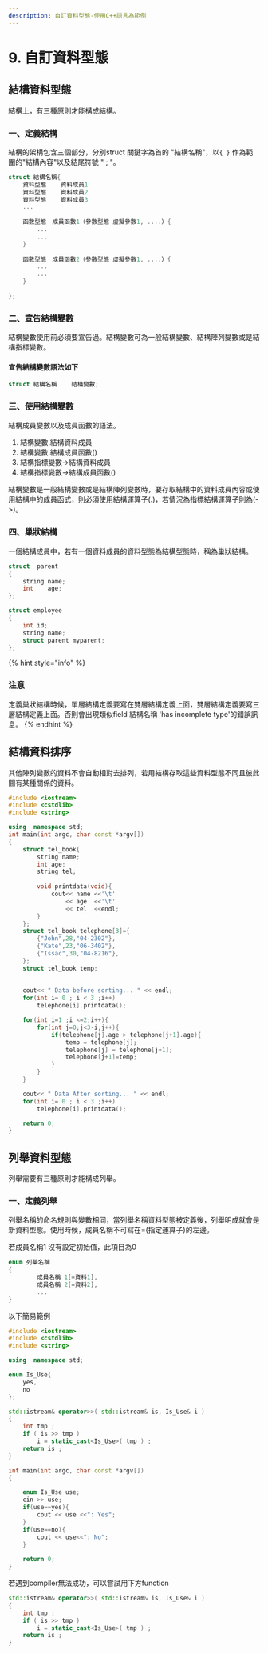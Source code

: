 ```yaml
---
description: 自訂資料型態-使用C++語言為範例
---
```


# 9. 自訂資料型態

## 結構資料型態

結構上，有三種原則才能構成結構。

### 一、定義結構

結構的架構包含三個部分，分別struct  關鍵字為首的  "結構名稱"，以`{ }` 作為範圍的"結構內容"以及結尾符號 " ; "。

```cpp
struct 結構名稱{
    資料型態    資料成員1
    資料型態    資料成員2
    資料型態    資料成員3
    ...
    
    函數型態　成員函數1（參數型態 虛擬參數1, ....）{
        ...
        ...
    }
    
    函數型態　成員函數2（參數型態 虛擬參數1, ....）{
        ...
        ...
    }
    
};
```

### 二、宣告結構變數

結構變數使用前必須要宣告過。結構變數可為一般結構變數、結構陣列變數或是結構指標變數。

#### 宣告結構變數語法如下

```cpp
struct 結構名稱    結構變數;
```

### 三、使用結構變數

結構成員變數以及成員函數的語法。

1. 結構變數.結構資料成員
2. 結構變數.結構成員函數\(\)
3. 結構指標變數-&gt;結構資料成員
4. 結構指標變數-&gt;結構成員函數\(\)

結構變數是一般結構變數或是結構陣列變數時，要存取結構中的資料成員內容或使用結構中的成員函式，則必須使用結構運算子\(.\)，若情況為指標結構運算子則為\(-&gt;\)。

### 四、巢狀結構

一個結構成員中，若有一個資料成員的資料型態為結構型態時，稱為巢狀結構。

```cpp
struct  parent  
{
    string name;
    int    age;
};

struct employee
{
    int id;
    string name;
    struct parent myparent;
};

```

{% hint style="info" %}
### 注意

定義巢狀結構時候，單層結構定義要寫在雙層結構定義上面，雙層結構定義要寫三層結構定義上面。否則會出現類似field 結構名稱 'has incomplete type'的錯誤訊息。
{% endhint %}

## 結構資料排序

其他陣列變數的資料不會自動相對去排列，若用結構存取這些資料型態不同且彼此間有某種關係的資料。

```cpp
#include <iostream>
#include <cstdlib>
#include <string>

using  namespace std;
int main(int argc, char const *argv[])
{
    struct tel_book{
        string name;
        int age;
        string tel;
        
        void printdata(void){
            cout<< name <<'\t'
                << age  <<'\t'
                << tel  <<endl;
        }
    };
    struct tel_book telephone[3]={
        {"John",28,"04-2302"},
        {"Kate",23,"06-3402"},
        {"Issac",30,"04-8216"},
    };
    struct tel_book temp;
    
    
    cout<< " Data before sorting... " << endl;
    for(int i= 0 ; i < 3 ;i++)
        telephone[i].printdata();

    for(int i=1 ;i <=2;i++){
        for(int j=0;j<3-i;j++){
            if(telephone[j].age > telephone[j+1].age){
                temp = telephone[j];
                telephone[j] = telephone[j+1];
                telephone[j+1]=temp;
            }
        }
    }

    cout<< " Data After sorting... " << endl;
    for(int i= 0 ; i < 3 ;i++)
        telephone[i].printdata();

    return 0;
}

```



## 列舉資料型態

列舉需要有三種原則才能構成列舉。

### 一、定義列舉

列舉名稱的命名規則與變數相同，當列舉名稱資料型態被定義後，列舉明成就會是新資料型態。使用時候，成員名稱不可寫在=\(指定運算子\)的左邊。

若成員名稱1 沒有設定初始值，此項目為0

```cpp
enum 列舉名稱
{
        成員名稱 1[=資料1],
        成員名稱 2[=資料2],
        ...
}

```

以下簡易範例

```cpp
#include <iostream>
#include <cstdlib>
#include <string>

using  namespace std;

enum Is_Use{
    yes,
    no 
};

std::istream& operator>>( std::istream& is, Is_Use& i )
{
    int tmp ;
    if ( is >> tmp )
        i = static_cast<Is_Use>( tmp ) ;
    return is ;
}

int main(int argc, char const *argv[])
{

    enum Is_Use use;
    cin >> use;
    if(use==yes){
        cout << use <<": Yes";
    }
    if(use==no){
        cout << use<<": No";
    }
    
    return 0;
}

```

若遇到compiler無法成功，可以嘗試用下方function

```cpp
std::istream& operator>>( std::istream& is, Is_Use& i )
{
    int tmp ;
    if ( is >> tmp )
        i = static_cast<Is_Use>( tmp ) ;
    return is ;
}
```

